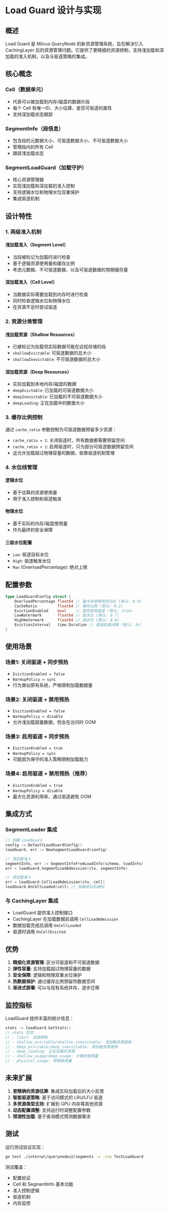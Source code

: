 # Load Guard 设计与实现

## 概述

Load Guard 是 Milvus QueryNode 的新资源管理系统，旨在解决引入 CachingLayer 后的资源管理问题。它提供了更精细的资源控制，支持浅加载和深加载的准入机制，以及与驱逐策略的集成。

## 核心概念

### Cell（数据单元）
- 代表可以被加载到内存/磁盘的数据片段
- 每个 Cell 有唯一ID、大小估算、是否可驱逐的属性
- 支持深加载状态跟踪

### SegmentInfo（段信息）
- 包含段的元数据大小、可驱逐数据大小、不可驱逐数据大小
- 管理段内的所有 Cell
- 跟踪浅加载状态

### SegmentLoadGuard（加载守护）
- 核心资源管理器
- 实现浅加载和深加载的准入控制
- 支持逻辑水位和物理水位双重保护
- 集成驱逐机制

## 设计特性

### 1. 两级准入机制

#### 浅加载准入（Segment Level）
- 当段被标记为加载时进行检查
- 基于逻辑资源使用量和缓存比例
- 考虑元数据、不可驱逐数据、以及可驱逐数据的预期缓存量

#### 深加载准入（Cell Level）
- 当数据实际需要加载到内存时进行检查
- 同时检查逻辑水位和物理水位
- 在资源不足时尝试驱逐

### 2. 资源分类管理

#### 浅加载资源（Shallow Resources）
- 已被标记为加载但实际数据可能在远程存储的段
- `shallowEvictable`: 可驱逐数据的总大小
- `shallowInevictable`: 不可驱逐数据的总大小

#### 深加载资源（Deep Resources）
- 实际加载到本地内存/磁盘的数据
- `deepEvictable`: 已加载的可驱逐数据大小
- `deepInevictable`: 已加载的不可驱逐数据大小
- `deepLoading`: 正在加载中的数据大小

### 3. 缓存比例控制

通过 `cache_ratio` 参数控制为可驱逐数据预留多少资源：
- `cache_ratio = 1`: 关闭驱逐时，所有数据都需要预留空间
- `cache_ratio < 1`: 启用驱逐时，只为部分可驱逐数据预留空间
- 这允许加载超过物理容量的数据，依靠驱逐机制管理

### 4. 水位线管理

#### 逻辑水位
- 基于估算的资源使用量
- 用于准入控制和驱逐触发

#### 物理水位
- 基于实际的内存/磁盘使用量
- 作为最终的安全保障

#### 三级水位配置
- `Low`: 驱逐目标水位
- `High`: 驱逐触发水位  
- `Max` (OverloadPercentage): 绝对上限

## 配置参数

```go
type LoadGuardConfig struct {
    OverloadPercentage float64 // 最大资源使用百分比 (默认: 0.9)
    CacheRatio         float64 // 缓存比例 (默认: 0.2)
    EvictionEnabled    bool    // 是否启用驱逐 (默认: true)
    LowWatermark       float64 // 低水位 (默认: 0.7)
    HighWatermark      float64 // 高水位 (默认: 0.8)
    EvictionInterval   time.Duration // 驱逐检查间隔 (默认: 3s)
}
```

## 使用场景

### 场景1: 关闭驱逐 + 同步预热
- `EvictionEnabled = false`
- `WarmupPolicy = sync`
- 行为类似原有系统，严格限制加载数据量

### 场景2: 关闭驱逐 + 禁用预热
- `EvictionEnabled = false` 
- `WarmupPolicy = disable`
- 允许浅加载超量数据，但会在访问时 OOM

### 场景3: 启用驱逐 + 同步预热
- `EvictionEnabled = true`
- `WarmupPolicy = sync`
- 可能因为保守的准入策略限制加载能力

### 场景4: 启用驱逐 + 禁用预热（推荐）
- `EvictionEnabled = true`
- `WarmupPolicy = disable`
- 最大化资源利用率，通过驱逐避免 OOM

## 集成方式

### SegmentLoader 集成
```go
// 创建 LoadGuard
config := DefaultLoadGuardConfig()
loadGuard, err := NewSegmentLoadGuard(config)

// 浅加载准入
segmentInfo, err := SegmentInfoFromLoadInfo(schema, loadInfo)
err = loadGuard.SegmentLoadAdmission(ctx, segmentInfo)

// 深加载准入
err = loadGuard.CellLoadAdmission(ctx, cell)
loadGuard.OnCellLoaded(cell) // 加载成功后通知
```

### 与 CachingLayer 集成
- LoadGuard 提供准入控制接口
- CachingLayer 在加载数据前调用 `CellLoadAdmission`
- 数据加载完成后调用 `OnCellLoaded`
- 驱逐时调用 `OnCellEvicted`

## 优势

1. **精细化资源管理**: 区分可驱逐和不可驱逐数据
2. **弹性容量**: 支持加载超过物理容量的数据
3. **安全保障**: 逻辑和物理双重水位保护
4. **热数据保护**: 通过缓存比例预留热数据空间
5. **渐进式部署**: 可以与现有系统并存，逐步迁移

## 监控指标

LoadGuard 提供丰富的统计信息：
```go
stats := loadGuard.GetStats()
// stats 包含:
// - limit: 资源限制
// - shallow_evictable/shallow_inevictable: 浅加载资源使用
// - deep_evictable/deep_inevictable: 深加载资源使用
// - deep_loading: 正在加载的资源
// - shallow_usage/deep_usage: 计算的使用量
// - physical_usage: 物理使用量
```

## 未来扩展

1. **更精确的资源估算**: 集成实际加载后的大小反馈
2. **智能驱逐策略**: 基于访问模式的 LRU/LFU 驱逐
3. **多资源类型支持**: 扩展到 GPU 内存等其他资源
4. **动态配置调整**: 支持运行时调整配置参数
5. **预测性加载**: 基于查询模式预测数据需求

## 测试

运行测试验证实现：
```bash
go test ./internal/querynodev2/segments -v -run TestLoadGuard
```

测试覆盖：
- 配置验证
- Cell 和 SegmentInfo 基本功能
- 准入控制逻辑
- 驱逐机制
- 内存监控 